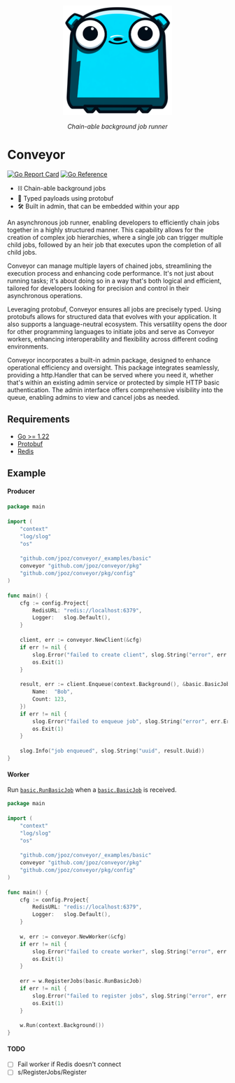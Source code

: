 <p align="center">
  <img src="https://raw.githubusercontent.com/jpoz/conveyor/main/misc/logo.png" height="250" alt="Conveyor Gopher" />
</p>
<p align="center">
  <em>Chain-able background job runner</em>
</p>

# Conveyor

[![Go Report Card](https://goreportcard.com/badge/github.com/jpoz/conveyor)](https://goreportcard.com/report/github.com/jpoz/conveyor)
[![Go Reference](https://pkg.go.dev/badge/github.com/jpoz/conveyor.svg)](https://pkg.go.dev/github.com/jpoz/conveyor)

- ⛓️  Chain-able background jobs
- 📠 Typed payloads using protobuf
- 🛠️ Built in admin, that can be embedded within your app

An asynchronous job runner, enabling developers to efficiently chain jobs together in a highly structured manner. This capability allows for the creation of complex job hierarchies, where a single job can trigger multiple child jobs, followed by an heir job that executes upon the completion of all child jobs.

Conveyor can manage multiple layers of chained jobs, streamlining the execution process and enhancing code performance. It's not just about running tasks; it's about doing so in a way that's both logical and efficient, tailored for developers looking for precision and control in their asynchronous operations.

Leveraging protobuf, Conveyor ensures all jobs are precisely typed.  Using protobufs allows for structured data that evolves with your application. It also supports a language-neutral ecosystem. This versatility opens the door for other programming languages to initiate jobs and serve as Conveyor workers, enhancing interoperability and flexibility across different coding environments.

Conveyor incorporates a built-in admin package, designed to enhance operational efficiency and oversight. This package integrates seamlessly, providing a http.Handler  that can be served where you need it, whether that's within an existing admin service or protected by simple HTTP basic authentication. The admin interface offers comprehensive visibility into the queue, enabling admins to view and cancel jobs as needed.

## Requirements

- [Go >= 1.22](https://golang.org)
- [Protobuf](https://developers.google.com/protocol-buffers)
- [Redis](https://redis.io)

## Example

#### Producer

```go
package main

import (
	"context"
	"log/slog"
	"os"

	"github.com/jpoz/conveyor/_examples/basic"
	conveyor "github.com/jpoz/conveyor/pkg"
	"github.com/jpoz/conveyor/pkg/config"
)

func main() {
	cfg := config.Project{
		RedisURL: "redis://localhost:6379",
		Logger:   slog.Default(),
	}

	client, err := conveyor.NewClient(&cfg)
	if err != nil {
		slog.Error("failed to create client", slog.String("error", err.Error()))
		os.Exit(1)
	}

	result, err := client.Enqueue(context.Background(), &basic.BasicJob{
		Name:  "Bob",
		Count: 123,
	})
	if err != nil {
		slog.Error("failed to enqueue job", slog.String("error", err.Error()))
		os.Exit(1)
	}

	slog.Info("job enqueued", slog.String("uuid", result.Uuid))
}
```

#### Worker

Run [`basic.RunBasicJob`](_examples/basic/work.go) when a [`basic.BasicJob`](/_examples/basic/jobtypes.pb.go#L23-L30) is received.

```go
package main

import (
	"context"
	"log/slog"
	"os"

	"github.com/jpoz/conveyor/_examples/basic"
	conveyor "github.com/jpoz/conveyor/pkg"
	"github.com/jpoz/conveyor/pkg/config"
)

func main() {
	cfg := config.Project{
		RedisURL: "redis://localhost:6379",
		Logger:   slog.Default(),
	}

	w, err := conveyor.NewWorker(&cfg)
	if err != nil {
		slog.Error("failed to create worker", slog.String("error", err.Error()))
		os.Exit(1)
	}

	err = w.RegisterJobs(basic.RunBasicJob)
	if err != nil {
		slog.Error("failed to register jobs", slog.String("error", err.Error()))
		os.Exit(1)
	}

	w.Run(context.Background())
}
```


#### TODO

- [ ] Fail worker if Redis doesn't connect
- [ ] s/RegisterJobs/Register
